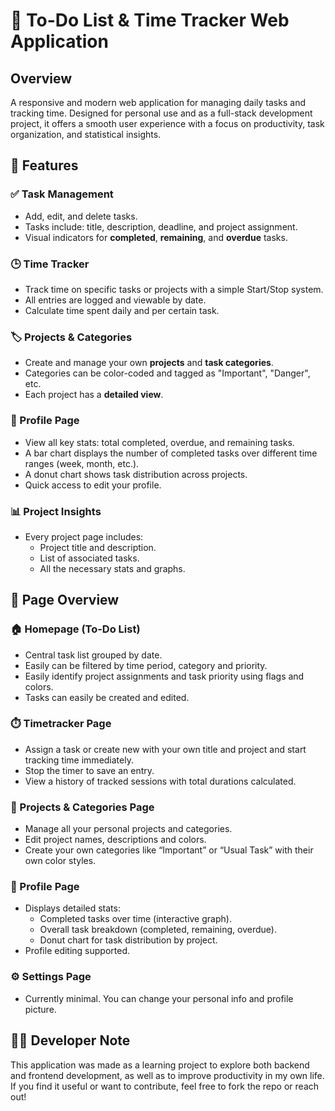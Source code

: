 
# 📝 To-Do List & Time Tracker Web Application

## Overview
A responsive and modern web application for managing daily tasks and tracking time. Designed for personal use and as a full-stack development project, it offers a smooth user experience with a focus on productivity, task organization, and statistical insights.

## 🚀 Features

### ✅ Task Management
- Add, edit, and delete tasks.
- Tasks include: title, description, deadline, and project assignment.
- Visual indicators for **completed**, **remaining**, and **overdue** tasks.

### 🕒 Time Tracker
- Track time on specific tasks or projects with a simple Start/Stop system.
- All entries are logged and viewable by date.
- Calculate time spent daily and per certain task.

### 🏷️ Projects & Categories
- Create and manage your own **projects** and **task categories**.
- Categories can be color-coded and tagged as "Important", "Danger", etc.
- Each project has a **detailed view**.

### 👤 Profile Page
- View all key stats: total completed, overdue, and remaining tasks.
- A bar chart displays the number of completed tasks over different time ranges (week, month, etc.).
- A donut chart shows task distribution across projects.
- Quick access to edit your profile.

### 📊 Project Insights
- Every project page includes:
  - Project title and description.
  - List of associated tasks.
  - All the necessary stats and graphs.

## 📄 Page Overview

### 🏠 Homepage (To-Do List)
- Central task list grouped by date.
- Easily can be filtered by time period, category and priority.
- Easily identify project assignments and task priority using flags and colors.
- Tasks can easily be created and edited.

### ⏱️ Timetracker Page
- Assign a task or create new with your own title and project and start tracking time immediately.
- Stop the timer to save an entry.
- View a history of tracked sessions with total durations calculated.

### 📁 Projects & Categories Page
- Manage all your personal projects and categories.
- Edit project names, descriptions and colors.
- Create your own categories like “Important” or “Usual Task” with their own color styles.

### 👤 Profile Page
- Displays detailed stats:
  - Completed tasks over time (interactive graph).
  - Overall task breakdown (completed, remaining, overdue).
  - Donut chart for task distribution by project.
- Profile editing supported.

### ⚙️ Settings Page
- Currently minimal. You can change your personal info and profile picture.

## 🧑‍💻 Developer Note
This application was made as a learning project to explore both backend and frontend development, as well as to improve productivity in my own life. If you find it useful or want to contribute, feel free to fork the repo or reach out!
